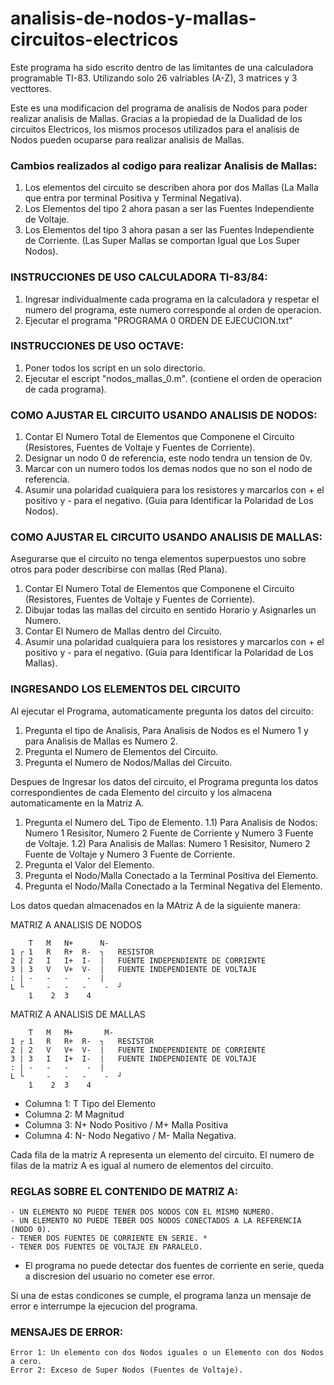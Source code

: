 # analisis-de-nodos-y-mallas-circuitos-electricos
Este programa ha sido escrito dentro de las limitantes de una calculadora programable TI-83.
Utilizando solo 26 valriables (A-Z), 3 matrices y 3 vecttores.

Este es una modificacion del programa de analisis de Nodos para poder realizar analisis de Mallas. 
Gracias a la propiedad de la Dualidad de los circuitos Electricos, los mismos procesos utilizados para el analisis de Nodos pueden ocuparse para realizar analisis de Mallas.

### Cambios realizados al codigo para realizar Analisis de Mallas:
1) Los elementos del circuito se describen ahora por dos Mallas (La Malla que entra por terminal Positiva y Terminal Negativa).
2) Los Elementos del tipo 2 ahora pasan a ser las Fuentes Independiente de Voltaje.
3) Los Elementos del tipo 3 ahora pasan a ser las Fuentes Independiente de Corriente. (Las Super Mallas se comportan Igual que Los Super Nodos).

### INSTRUCCIONES DE USO CALCULADORA TI-83/84:
1) Ingresar individualmente cada programa en la calculadora y respetar el numero del programa, este numero corresponde al orden de operacion.
2) Ejecutar el programa "PROGRAMA 0 ORDEN DE EJECUCION.txt"
	
### INSTRUCCIONES DE USO OCTAVE:
1) Poner todos los script en un solo directorio.
2) Ejecutar el escript "nodos_mallas_0.m". (contiene el orden de operacion de cada programa).

### COMO AJUSTAR EL CIRCUITO USANDO ANALISIS DE NODOS:
1) Contar El Numero Total de Elementos que Componene el Circuito (Resistores, Fuentes de Voltaje y Fuentes de Corriente).
2) Designar un nodo 0 de referencia, este nodo tendra un tension de 0v. 
3) Marcar con un numero todos los demas nodos que no son el nodo de referencia.
4) Asumir una polaridad cualquiera para los resistores y marcarlos con + el positivo y - para el negativo. (Guia para Identificar la Polaridad de Los Nodos).

### COMO AJUSTAR EL CIRCUITO USANDO ANALISIS DE MALLAS:
Asegurarse que el circuito no tenga elementos superpuestos uno sobre otros para poder describirse con mallas (Red Plana).
1) Contar El Numero Total de Elementos que Componene el Circuito (Resistores, Fuentes de Voltaje y Fuentes de Corriente).
2) Dibujar todas las mallas del circuito en sentido Horario y Asignarles un Numero.
3) Contar El Numero de Mallas dentro del Circuito. 
4) Asumir una polaridad cualquiera para los resistores y marcarlos con + el positivo y - para el negativo. (Guia para Identificar la Polaridad de Los Mallas).

### INGRESANDO LOS ELEMENTOS DEL CIRCUITO
Al ejecutar el Programa, automaticamente pregunta los datos del circuito:
1) Pregunta el tipo de Analisis, Para Analisis de Nodos es el Numero 1 y para Analisis de Mallas es Numero 2.
2) Pregunta el Numero de Elementos del Circuito.
3) Pregunta el Numero de Nodos/Mallas del Circuito.

Despues de Ingresar los datos del circuito, el Programa pregunta los datos correspondientes de cada Elemento del circuito y los almacena automaticamente en la Matriz A.
1) Pregunta el Numero deL Tipo de Elemento.
1.1) Para Analisis de Nodos: Numero 1 Resisitor, Numero 2 Fuente de Corriente y Numero 3 Fuente de Voltaje.
1.2) Para Analisis de Mallas: Numero 1 Resisitor, Numero 2 Fuente de Voltaje y Numero 3 Fuente de Corriente.
3) Pregunta el Valor del Elemento.
4) Pregunta el Nodo/Malla Conectado a la Terminal Positiva del Elemento.
5) Pregunta el Nodo/Malla Conectado a la Terminal Negativa del Elemento.

Los datos quedan almacenados en la MAtriz A de la siguiente manera:

MATRIZ A  ANALISIS DE NODOS
 
    	T  	M	N+      N-		
	1 ┌	1	R	R+ 	R-	┐	RESISTOR		
	2 |	2	I	I+ 	I-	|	FUENTE INDEPENDIENTE DE CORRIENTE 
	3 |	3	V	V+ 	V- 	|	FUENTE INDEPENDIENTE DE VOLTAJE
	: |	-	-	-	 -	|
	L └ 	-	-	-	 -	┘
		1	 2	3	 4

MATRIZ A  ANALISIS DE MALLAS

      	T  	M	M+       M-
	1 ┌	1	R	R+ 	R-	┐	RESISTOR		
	2 |	2	V	V+ 	V-	|	FUENTE INDEPENDIENTE DE CORRIENTE 
	3 |	3	I	I+ 	I- 	|	FUENTE INDEPENDIENTE DE VOLTAJE
	: |	-	-	-	 -	|
	L └ 	-	-	-	 -	┘
		1	 2	3	 4

* Columna 1: T Tipo del Elemento
* Columna 2: M Magnitud
* Columna 3: N+ Nodo Positivo / M+ Malla Positiva
* Columna 4: N- Nodo Negativo / M- Malla Negativa.
	

Cada fila de la matriz A representa un elemento del circuito.
El numero de filas de la matriz A es igual al numero de elementos del circuito.	

### REGLAS SOBRE EL CONTENIDO DE MATRIZ A:
	- UN ELEMENTO NO PUEDE TENER DOS NODOS CON EL MISMO NUMERO.
	- UN ELEMENTO NO PUEDE TEBER DOS NODOS CONECTADOS A LA REFERENCIA (NODO 0).
	- TENER DOS FUENTES DE CORRIENTE EN SERIE. *
	- TENER DOS FUENTES DE VOLTAJE EN PARALELO.

* El programa no puede detectar dos fuentes de corriente en serie, queda a discresion del usuario no cometer ese error.	

Si una de estas condicones se cumple, el programa lanza un mensaje de error e interrumpe la ejecucion del programa. 	

### MENSAJES DE ERROR:
	Error 1: Un elemento con dos Nodos iguales o un Elemento con dos Nodos a cero.
	Error 2: Exceso de Super Nodos (Fuentes de Voltaje).
